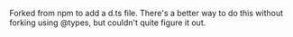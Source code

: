 Forked from npm to add a d.ts file. There's a better way to do this without
forking using @types, but couldn't quite figure it out.
